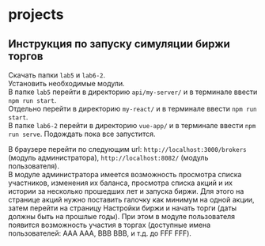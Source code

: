 # projects
## Инструкция по запуску симуляции биржи торгов
Скачать папки `lab5` и `lab6-2`. <br>
Установить необходимые модули. <br>
В папке `lab5` перейти в директорию `api/my-server/` и в терминале ввести `npm run start`. <br>
Отдельно перейти в директорию `my-react/` и в терминале ввести `npm run start`. <br>
В папке `lab6-2` перейти в директорию `vue-app/` и в терминале ввести `npm run serve`. Подождать пока все запустится.<br>

В браузере перейти по следующим url: `http://localhost:3000/brokers` (модуль администратора), `http://localhost:8082/` (модуль пользователя). <br>
В модуле администратора имеется возможность просмотра списка участников, изменения их баланса, просмотра списка акций и их истории за несколько прошедших лет и запуска биржи. Для этого на странице акций нужно поставить галочку как минимум на одной акции, затем перейти на страницу Настройки биржи и начать торги (даты должны быть на прошлые годы). При этом в модуле пользователя появится возможность участия в торгах (доступные имена пользователей: AAA AAA, BBB BBB, и т.д. до FFF FFF).
